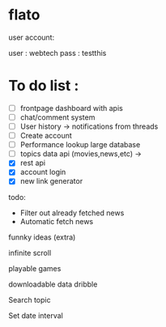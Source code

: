 # flato

user account:

user : webtech
pass : testthis


# To do list :
- [ ] frontpage dashboard with apis
- [ ] chat/comment system
- [ ] User history -> notifications from threads 
- [ ] Create account 
- [ ] Performance lookup large database  
- [ ] topics data api (movies,news,etc) -> 
- [X] rest api
- [x] account login
- [X] new link generator

todo:
- Filter out already fetched news
- Automatic fetch news


funnky ideas (extra)

infinite scroll

playable games

downloadable data dribble

Search topic

Set date interval